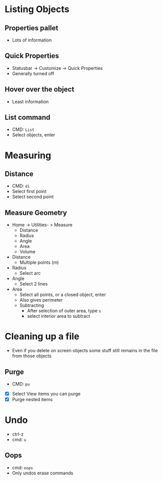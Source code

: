# Listing Objects

## Properties pallet
- Lots of information

## Quick Properties
- Statusbar -> Customize -> Quick Properties
- Generally turned off

## Hover over the object
- Least information

## List command
- CMD: `List`
- Select objects, enter

# Measuring

## Distance
- CMD: `di`
- Select first point
- Select second point

## Measure Geometry
- Home -> Utilities- > Measure
	- Distance
	- Radius
	- Angle
	- Area
	- Volume
- Distance
	- Multiple points (m)
- Radius
	- Select arc
- Angle
	- Select 2 lines
- Area
	- Select all points, or a closed object, enter
	- Also gives perimeter
	- Subtracting
		- After selection of outer area, type `s`
		- select interior area to subtract

# Cleaning up a file
- Even if you delete on screen objects some stuff still remains in the file from those objects

## Purge
- CMD: `pu`
- [x] Select View items you can purge
- [x] Purge nested items

# Undo
- ctrl-z
- cmd: `u`

## Oops
- cmd: `oops`
- Only undos erase commands
